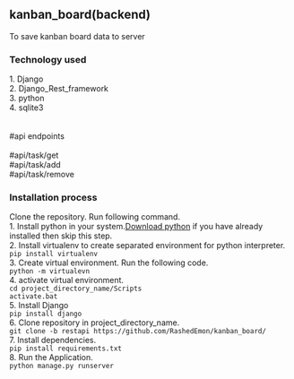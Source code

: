 <h2>kanban_board(backend)</h2>
To save kanban board data to server</br>

<h3>Technology used</h3>
1. Django</br>
2. Django_Rest_framework</br>
3. python</br>
4. sqlite3</br>
</br>
</br>
#api endpoints</br></br>
#api/task/get</br>
#api/task/add</br>
#api/task/remove</br>

<h3>Installation process</h3>
<p>
  Clone the repository. Run following command.</br>
  1. Install python in your system.<a href="https://www.python.org/downloads/">Download python</a> if you have already installed then skip this step.</br>
  2. Install virtualenv to create separated environment for python interpreter.</br>
    <code>pip install virtualenv</code></br>
  3. Create virtual environment. Run the following code.</br>
  <code>python -m virtualevn <project_directory_name></code></br>
  4. activate virtual environment.</br>
  <code>cd project_directory_name/Scripts</code></br>
  <code>activate.bat</code></br>
  5. Install Django</br>
  <code>pip install django</code></br>
  6. Clone repository in project_directory_name.</br>
  <code>git clone -b restapi https://github.com/RashedEmon/kanban_board/</code></br>
  7. Install dependencies.</br>
  <code>pip install requirements.txt</code></br>
  8. Run the Application.</br>
  <code>python manage.py runserver</code></br>
   
</p>
